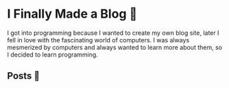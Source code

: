 # I Finally Made a Blog 🎉

I got into programming because I wanted to create my own blog site, later I fell in love with the fascinating world of computers. I was always mesmerized by computers and always wanted to learn more about them, so I decided to learn programming.

## Posts 🥳
